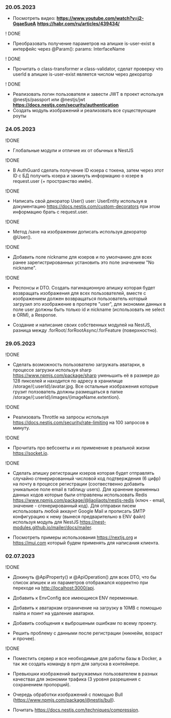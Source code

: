 ### 20.05.2023

- Посмотреть видео:
  **<https://www.youtube.com/watch?v=j2-GqaeSueA>**
  **<https://habr.com/ru/articles/439434/>**

! DONE

- Преобразовать получение параметров на апишке is-user-exist в интерфейс через @Param(): params: InterfaceName

! DONE

- Прочитать о class-transformer и class-validator, сделат проверку что userId в апишке is-user-exist является числом через декоратор

! DONE

- Реализовать логин пользователя и завести JWT в проект используя @nestjs/passport или @nestjs/jwt
  **<https://docs.nestjs.com/security/authentication>**
- Создать модуль изображений и реализовать все существующие роуты

### 24.05.2023

!DONE

- Глобальные модули и отличие их от обычных в NestJS

!DONE

- В AuthGuard сделать получение ID юзера с токена, затем через этот ID с БД получить юзера и закинуть информацию о юзере в request.user (+ пространство имён).

!DONE

- Написать свой декоратор User() user: UserEntity используя в документацию <https://docs.nestjs.com/custom-decorators> при этом информацию брать с request.user.

!DONE

- Метод /save на изображении дописать используя декоратор @User().

!DONE

- Добавить поле nickname для юзеров и по умолчанию для всех ранее зарегистрированных установить это поле значением "No nickname".

!DONE

- Респонсы и DTO. Создать пагинационную апишку которая будет возвращать изображения для всех пользователей, вместе с изображением должен возвращаться пользователь который загрузил это изображение в проперте "user", для экономии данных в поле user должны быть только id и nickname (использовать не select в ORM), а Response.

- Создание и написание своих собственных модулей на NestJS, разница между .forRoot/.forRootAsync/.forFeature (поверхностно).

### 29.05.2023

!DONE

- Сделать возможность пользователю загружать аватарки, в процессе загрузки используя sharp <https://www.npmjs.com/package/sharp> уменьшить её в размере до 128 пикселей и находится по адресу в хранилище /storage/{:userId}/avatar.jpg. Все остальные изображения которые грузит ползователь должны размещаться в папке /storage/{:userId}/images/{imageName.extention}.

!DONE

- Реализовать Throttle на запросы используя <https://docs.nestjs.com/security/rate-limiting> на 100 запросов в минуту.

!DONE

- Прочитать про вебсокеты и их применение в реальной жизни <https://socket.io>.

!DONE

- Сделать апишку регистрации юзеров которая будет отправлять случайно сгенерированный числовой код подтверждения (6 цифр) на почту в процессе регистрации (соотвественно добавить уникальное поле email в таблицу users). Для хранение временныз данных кодов которые были отправлены использовать Redis <https://www.npmjs.com/package/@liaoliaots/nestjs-redis> (ключ - email, значение - сгенерированный код). Для отправки писем использовать любой аккаунт Google Mail и прописать SMTP конфигурацию к нему (вынеся предварительно в ENV файл) используя модуль для NestJS <https://nest-modules.github.io/mailer/docs/mailer>.

- Посмотреть примеры использования <https://nextjs.org> и <https://mui.com> который будем применять для написания клиента.

### 02.07.2023

!DONE

- Докинуть @ApiProperty() и @ApiOperation() для всех DTO, что бы список апишек и их параметров отображался корректно при переходе на <http://localhost:3000/api>.

- Добавить к EnvConfig все имеющиеся ENV переменные.

- Добавить к аватаркам ограничение на загрузку в 10MB с помощью пайпа и поинт на удаление аватарки.

- Добавить сообщения к выброшеным ошибкам по всему проекту.

- Решить проблему с данными после регистрации (никнейм, возраст и прочее).

!DONE

- Поместить сервер и все необходимые для работы базы в Docker, а так же создать команду в npm для запуска в контейнере.

- Превьюшки изображений выгружаемых пользователем в разных качествах для экономии трафика (3 уровня разрешения с сохранением пропорций).

- Очередь обработки изображений с помощью Bull (<https://www.npmjs.com/package/@nestjs/bull>).

- Почитать <https://docs.nestjs.com/techniques/compression>.

